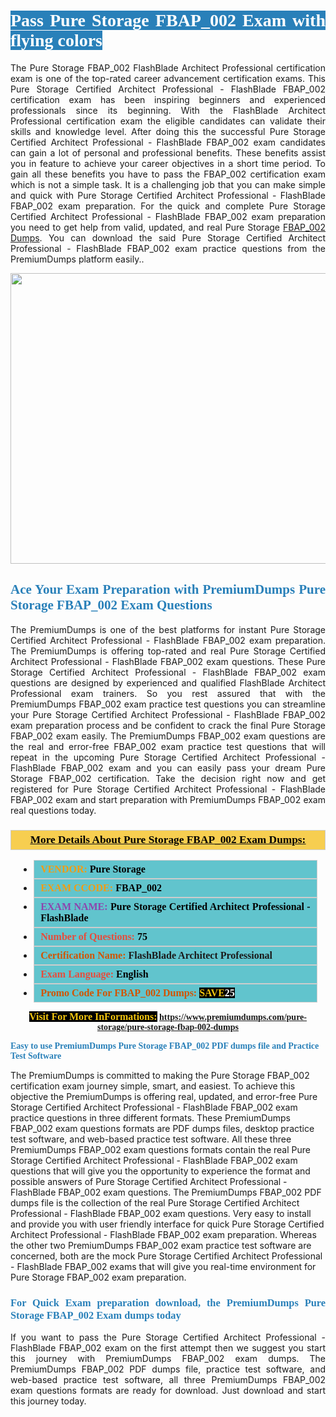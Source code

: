 <h1 style="text-align: justify;"><span style="color:#ffffff;"><span style="font-family:Georgia,serif;"><strong><span style="background-color:#2980b9;">Pass Pure Storage FBAP_002 Exam with flying colors</span></strong></span></span></h1>

<p style="text-align: justify;">The Pure Storage FBAP_002 FlashBlade Architect Professional certification exam is one of the top-rated career advancement certification exams. This Pure Storage Certified Architect Professional - FlashBlade FBAP_002 certification exam has been inspiring beginners and experienced professionals since its beginning. With the FlashBlade Architect Professional certification exam the eligible candidates can validate their skills and knowledge level. After doing this the successful Pure Storage Certified Architect Professional - FlashBlade FBAP_002 exam candidates can gain a lot of personal and professional benefits. These benefits assist you in feature to achieve your career objectives in a short time period. To gain all these benefits you have to pass the FBAP_002 certification exam which is not a simple task. It is a challenging job that you can make simple and quick with Pure Storage Certified Architect Professional - FlashBlade FBAP_002 exam preparation. For the quick and complete Pure Storage Certified Architect Professional - FlashBlade FBAP_002 exam preparation you need to get help from valid, updated, and real Pure Storage <a href="https://www.premiumdumps.com/pure-storage/pure-storage-fbap-002-dumps">FBAP_002 Dumps</a>. You can download the said Pure Storage Certified Architect Professional - FlashBlade FBAP_002 exam practice questions from the PremiumDumps platform easily..</p>

<p style="text-align: center;"><a href="https://www.premiumdumps.com/pure-storage/pure-storage-fbap-002-dumps"><img alt="" src="https://i.imgur.com/KJGzbJ2.jpeg" style="width: 700px; height: 465px;" /></a></p>

<h2 style="text-align: justify;"><span style="color:#2980b9;"><span style="font-family:Georgia,serif;"><strong>Ace Your Exam Preparation with PremiumDumps Pure Storage FBAP_002 Exam Questions</strong></span></span></h2>

<p style="text-align: justify;">The PremiumDumps is one of the best platforms for instant Pure Storage Certified Architect Professional - FlashBlade FBAP_002 exam preparation. The PremiumDumps is offering top-rated and real Pure Storage Certified Architect Professional - FlashBlade FBAP_002 exam questions. These Pure Storage Certified Architect Professional - FlashBlade FBAP_002 exam questions are designed by experienced and qualified FlashBlade Architect Professional exam trainers. So you rest assured that with the PremiumDumps FBAP_002 exam practice test questions you can streamline your Pure Storage Certified Architect Professional - FlashBlade FBAP_002 exam preparation process and be confident to crack the final Pure Storage FBAP_002 exam easily. The PremiumDumps FBAP_002 exam questions are the real and error-free FBAP_002 exam practice test questions that will repeat in the upcoming Pure Storage Certified Architect Professional - FlashBlade FBAP_002 exam and you can easily pass your dream Pure Storage FBAP_002 certification. Take the decision right now and get registered for Pure Storage Certified Architect Professional - FlashBlade FBAP_002 exam and start preparation with PremiumDumps FBAP_002 exam real questions today.</p>

<h3 style="background: #f7ce50; border: 1px solid rgb(204, 204, 204); padding: 5px 10px; text-align: center;"><span style="font-family:Georgia,serif;"><u><u><span style="color:#000000;"><span style="font-size:11pt"><span style="line-height:normal"><b><span style="font-size:13.0pt"><span cambria="">More Details About Pure Storage FBAP_002 Exam Dumps:</span></span></b></span></span></span></u></u></span></h3>

<ul>
	<li style="margin:0cm 10pt">
	<div style="background:#61c4cd; border: 1px solid rgb(204, 204, 204); padding: 5px 10px; text-align: justify;"><span style="font-family:Georgia,serif;"><span style="font-size:11pt"><span style="line-height:normal"><b><span style="font-size:12.0pt"><span new="" roman="" times=""><span style="color:#f39c12;">VENDOR:</span> <span style="color:#000000;">Pure Storage</span></span></span></b></span></span></span></div>
	</li>
	<li style="margin:0cm 10pt">
	<div style="background: #61c4cd; border: 1px solid rgb(204, 204, 204); padding: 5px 10px; text-align: justify;"><span style="font-family:Georgia,serif;"><span style="font-size:11pt"><span style="line-height:normal"><b><span style="font-size:12.0pt"><span new="" roman="" times=""><span style="color:#f39c12;">EXAM CCODE:</span> <span style="color:#000000;">FBAP_002</span></span></span></b></span></span></span></div>
	</li>
	<li style="margin:0cm 10pt">
	<div style="background: #61c4cd; border: 1px solid rgb(204, 204, 204); padding: 5px 10px; text-align: justify;"><span style="font-family:Georgia,serif;"><span style="font-size:11pt"><span style="line-height:normal"><b><span style="font-size:12.0pt"><span new="" roman="" times=""><span style="color:#8e44ad;">EXAM NAME:</span> <span style="color:#000000;">Pure Storage Certified Architect Professional - FlashBlade</span></span></span></b></span></span></span></div>
	</li>
	<li style="margin:0cm 10pt">
	<div style="background: #61c4cd; border: 1px solid rgb(204, 204, 204); padding: 5px 10px;"><span style="font-family:Georgia,serif;"><span style="font-size:11pt"><span style="line-height:normal"><b><span style="font-size:12.0pt"><span new="" roman="" times=""><span style="color:#e74c3c;">Number of Questions:</span><span style="color:#000000;"><span style="color:#f1c40f;"> </span>75</span></span></span></b></span></span></span></div>
	</li>
	<li style="margin:0cm 10pt">
	<div style="background: #61c4cd; border: 1px solid rgb(204, 204, 204); padding: 5px 10px; text-align: justify;"><span style="font-family:Georgia,serif;"><span style="font-size:11pt"><span style="line-height:normal"><b><span style="font-size:12.0pt"><span new="" roman="" times=""><span style="color:#d35400;">Certification Name:</span> FlashBlade Architect Professional</span></span></b></span></span></span></div>
	</li>
	<li style="margin:0cm 10pt">
	<div style="background: #61c4cd; border: 1px solid rgb(204, 204, 204); padding: 5px 10px; text-align: justify;"><span style="font-family:Georgia,serif;"><span style="font-size:11pt"><span style="line-height:normal"><b><span style="font-size:12.0pt"><span new="" roman="" times=""><span style="color:#e74c3c;">Exam Language:</span> <span style="color:#000000;">English</span></span></span></b></span></span></span></div>
	</li>
	<li style="margin:0cm 10pt">
	<div style="background: #61c4cd; border: 1px solid rgb(204, 204, 204); padding: 5px 10px;"><span style="font-family:Georgia,serif;"><span style="font-size:11pt"><span style="line-height:normal"><b><span style="font-size:12.0pt"><span new="" roman="" times=""><span style="color:#d35400;">Promo Code For FBAP_002 Dumps:</span><span style="color:#f1c40f;"> <span style="background-color:#000000;">SAVE</span></span><span style="color:#ffffff;"><span style="background-color:#000000;">25</span></span></span></span></b></span></span></span></div>
	</li>
</ul>

<p style="text-align: center;"><span style="font-family:Georgia,serif;"><strong><span style="font-size:16px;"><span style="color:#f1c40f;"><span style="background-color:#000000;">Visit For More InFormations:</span></span></span> <a href="https://www.premiumdumps.com/pure-storage/pure-storage-fbap-002-dumps">https://www.premiumdumps.com/pure-storage/pure-storage-fbap-002-dumps</a></strong></span></p>

<p><span style="color:#2980b9;"><span style="font-family:Georgia,serif;"><strong><strong><strong>Easy to use PremiumDumps Pure Storage FBAP_002 PDF dumps file and Practice Test Software</strong></strong></strong></span></span></p>

<p>The PremiumDumps is committed to making the Pure Storage FBAP_002 certification exam journey simple, smart, and easiest. To achieve this objective the PremiumDumps is offering real, updated, and error-free Pure Storage Certified Architect Professional - FlashBlade FBAP_002 exam practice questions in three different formats. These PremiumDumps FBAP_002 exam questions formats are PDF dumps files, desktop practice test software, and web-based practice test software. All these three PremiumDumps FBAP_002 exam questions formats contain the real Pure Storage Certified Architect Professional - FlashBlade FBAP_002 exam questions that will give you the opportunity to experience the format and possible answers of Pure Storage Certified Architect Professional - FlashBlade FBAP_002 exam questions. The PremiumDumps FBAP_002 PDF dumps file is the collection of the real Pure Storage Certified Architect Professional - FlashBlade FBAP_002 exam questions. Very easy to install and provide you with user friendly interface for quick Pure Storage Certified Architect Professional - FlashBlade FBAP_002 exam preparation. Whereas the other two PremiumDumps FBAP_002 exam practice test software are concerned, both are the mock Pure Storage Certified Architect Professional - FlashBlade FBAP_002 exams that will give you real-time environment for Pure Storage FBAP_002 exam preparation.</p>

<h3 style="text-align: justify;"><span style="color:#2980b9;"><span style="font-family:Georgia,serif;"><strong><strong><strong>For Quick Exam preparation download, the PremiumDumps Pure Storage FBAP_002 Exam dumps today</strong></strong></strong></span></span></h3>

<p style="text-align: justify;">If you want to pass the Pure Storage Certified Architect Professional - FlashBlade FBAP_002 exam on the first attempt then we suggest you start this journey with PremiumDumps FBAP_002 exam dumps. The PremiumDumps FBAP_002 PDF dumps file, practice test software, and web-based practice test software, all three PremiumDumps FBAP_002 exam questions formats are ready for download. Just download and start this journey today.</p>
